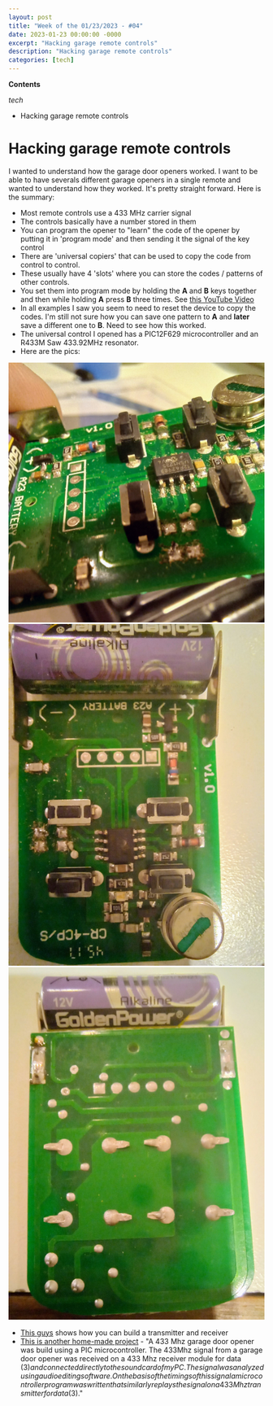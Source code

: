 ```yaml
---
layout: post
title: "Week of the 01/23/2023 - #04"
date: 2023-01-23 00:00:00 -0000
excerpt: "Hacking garage remote controls"
description: "Hacking garage remote controls"
categories: [tech]
---
```


**Contents**

*tech*

- Hacking garage remote controls

# Hacking garage remote controls

I wanted to understand how the garage door openers worked. I want to be able to have severals different garage openers in a single remote and wanted to understand how they worked. It's pretty straight forward. Here is the summary:

- Most remote controls use a 433 MHz carrier signal
- The controls basically have a number stored in them
- You can program the opener to "learn" the code of the opener by putting it in 'program mode' and then sending it the signal of the key control
- There are 'universal copiers' that can be used to copy the code from control to control.
- These usually have 4 'slots' where you can store the codes / patterns of other controls.
- You set them into program mode by holding the **A** and **B** keys together and then while holding **A** press **B** three times. See [this YouTube Video](https://www.youtube.com/watch?v=RM_xgNsP4sQ)
- In all examples I saw you seem to need to reset the device to copy the codes. I'm still not sure how you can save one pattern to **A** and **later** save a different one to **B**. Need to see how this worked.
- The universal control I opened has a PIC12F629 microcontroller and an R433M Saw 433.92MHz resonator.
- Here are the pics:

![](/assets/imgs/2023-01-23/20230122_213738.jpg)
![](/assets/imgs/2023-01-23/20230122_213631.jpg)
![](/assets/imgs/2023-01-23/20230122_213705.jpg)

- [This guys](https://lastminuteengineers.com/433mhz-rf-wireless-arduino-tutorial/) shows how you can build a transmitter and receiver
- [This is another home-made project](http://jasper.sikken.nl/garage/index.html) - "A 433 Mhz garage door opener was build using a PIC microcontroller. The 433Mhz signal from a garage door opener was received on a 433 Mhz receiver module for data ($3) and connected directly to the sound card of my PC. The signal was analyzed using audio editing software. On the basis of the timings of this signal a microcontroller program was written that similarly replays the signal on a 433Mhz transmitter for data ($3)."
